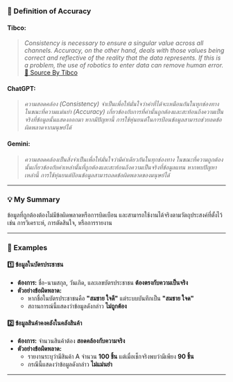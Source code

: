 ### **📌 Definition of Accuracy**  

#### **Tibco:**  
> *Consistency is necessary to ensure a singular value across all channels. Accuracy, on the other hand, deals with those values being correct and reflective of the reality that the data represents. If this is a problem, the use of robotics to enter data can remove human error.*  
[🔗 Source By Tibco](https://www.tibco.com/glossary/what-is-data-quality)  

#### **ChatGPT:**  
> *ความสอดคล้อง (Consistency) จำเป็นเพื่อให้มั่นใจว่าค่าที่ได้จะเหมือนกันในทุกช่องทาง ในขณะที่ความแม่นยำ (Accuracy) เกี่ยวข้องกับการที่ค่านั้นถูกต้องและสะท้อนถึงความเป็นจริงที่ข้อมูลนั้นแสดงออกมา หากมีปัญหานี้ การใช้หุ่นยนต์ในการป้อนข้อมูลสามารถช่วยลดข้อผิดพลาดจากมนุษย์ได้*  

#### **Gemini:**  
> *ความสอดคล้องเป็นสิ่งจำเป็นเพื่อให้มั่นใจว่ามีค่าเดียวกันในทุกช่องทาง ในขณะที่ความถูกต้องนั้นเกี่ยวข้องกับค่าเหล่านั้นที่ถูกต้องและสะท้อนถึงความเป็นจริงที่ข้อมูลแทน หากพบปัญหาเหล่านี้ การใช้หุ่นยนต์ป้อนข้อมูลสามารถลดข้อผิดพลาดของมนุษย์ได้*  

---

### **💡 My Summary**  
ข้อมูลที่ถูกต้องต้องไม่มีข้อผิดพลาดหรือการบิดเบือน และสามารถใช้งานได้จริงตามวัตถุประสงค์ที่ตั้งไว้ เช่น การวิเคราะห์, การตัดสินใจ, หรือการรายงาน  

---

### **🎯 Examples**  

#### **1️⃣ ข้อมูลในบัตรประชาชน**  
- **ต้องการ:** ชื่อ-นามสกุล, วันเกิด, และเลขบัตรประชาชน **ต้องตรงกับความเป็นจริง**  
- **ตัวอย่างข้อผิดพลาด:**  
  - หากชื่อในบัตรประชาชนคือ **"สมชาย ใจดี"** แต่ระบบบันทึกเป็น **"สมชาย ใจด"**  
  - สถานการณ์นี้แสดงว่าข้อมูลดังกล่าว **ไม่ถูกต้อง**  

#### **2️⃣ ข้อมูลสินค้าคงคลังในคลังสินค้า**  
- **ต้องการ:** จำนวนสินค้าต้อง **สอดคล้องกับความจริง**  
- **ตัวอย่างข้อผิดพลาด:**  
  - รายงานระบุว่ามีสินค้า A จำนวน **100 ชิ้น** แต่เมื่อเช็กจริงพบว่ามีเพียง **90 ชิ้น**  
  - กรณีนี้แสดงว่าข้อมูลดังกล่าว **ไม่แม่นยำ**  

---
